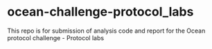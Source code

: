 # ocean-challenge-protocol_labs
This repo is for submission of analysis code and report for the Ocean protocol challenge - Protocol labs
